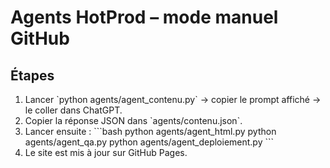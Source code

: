 # Agents HotProd – mode manuel GitHub

## Étapes
1. Lancer \`python agents/agent_contenu.py\` → copier le prompt affiché → le coller dans ChatGPT.
2. Copier la réponse JSON dans \`agents/contenu.json\`.
3. Lancer ensuite :
   \`\`\`bash
   python agents/agent_html.py
   python agents/agent_qa.py
   python agents/agent_deploiement.py
   \`\`\`
4. Le site est mis à jour sur GitHub Pages.

